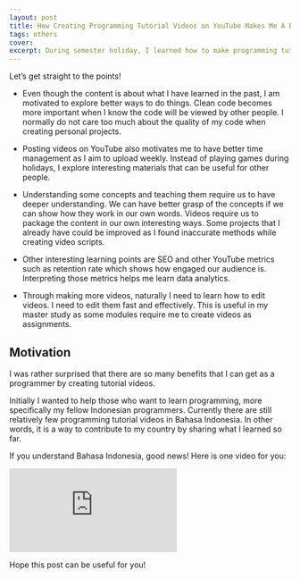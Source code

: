 ```yaml
---
layout: post
title: How Creating Programming Tutorial Videos on YouTube Makes Me A Better Programmer
tags: others
cover: 
excerpt: During semester holiday, I learned how to make programming tutorial videos. Now I appreciate those who can make engaging tutorial videos.
---
```


Let’s get straight to the points!

- Even though the content is about what I have learned in the past, I am motivated to explore better ways to do things. Clean code becomes more important when I know the code will be viewed by other people. I normally do not care too much about the quality of my code when creating personal projects.

- Posting videos on YouTube also motivates me to have better time management as I aim to upload weekly. Instead of playing games during holidays, I explore interesting materials that can be useful for other people.

- Understanding some concepts and teaching them require us to have deeper understanding. We can have better grasp of the concepts if we can show how they work in our own words. Videos require us to package the content in our own interesting ways.
Some projects that I already have could be improved as I found inaccurate methods while creating video scripts.

- Other interesting learning points are SEO and other YouTube metrics such as retention rate which shows how engaged our audience is. Interpreting those metrics helps me learn data analytics.

- Through making more videos, naturally I need to learn how to edit videos. I need to edit them fast and effectively. This is useful in my master study as some modules require me to create videos as assignments.

## Motivation
I was rather surprised that there are so many benefits that I can get as a programmer by creating tutorial videos.

Initially I wanted to help those who want to learn programming, more specifically my fellow Indonesian programmers. Currently there are still relatively few programming tutorial videos in Bahasa Indonesia. In other words, it is a way to contribute to my country by sharing what I learned so far.

If you understand Bahasa Indonesia, good news! Here is one video for you:

<iframe src="https://www.youtube.com/embed/TUBbgG3Jino" title="YouTube video player" frameborder="0" allow="accelerometer; autoplay; clipboard-write; encrypted-media; gyroscope; picture-in-picture" allowfullscreen></iframe>

Hope this post can be useful for you!